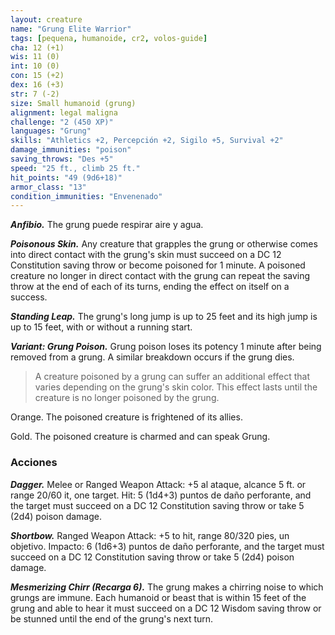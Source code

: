 ```yaml
---
layout: creature
name: "Grung Elite Warrior"
tags: [pequena, humanoide, cr2, volos-guide]
cha: 12 (+1)
wis: 11 (0)
int: 10 (0)
con: 15 (+2)
dex: 16 (+3)
str: 7 (-2)
size: Small humanoid (grung)
alignment: legal maligna
challenge: "2 (450 XP)"
languages: "Grung"
skills: "Athletics +2, Percepción +2, Sigilo +5, Survival +2"
damage_immunities: "poison"
saving_throws: "Des +5"
speed: "25 ft., climb 25 ft."
hit_points: "49 (9d6+18)"
armor_class: "13"
condition_immunities: "Envenenado"
---
```


***Anfibio.*** The grung puede respirar aire y agua.

***Poisonous Skin.*** Any creature that grapples the grung or otherwise comes into direct contact with the grung's skin must succeed on a DC 12 Constitution saving throw or become poisoned for 1 minute. A poisoned creature no longer in direct contact with the grung can repeat the saving throw at the end of each of its turns, ending the effect on itself on a success.

***Standing Leap.*** The grung's long jump is up to 25 feet and its high jump is up to 15 feet, with or without a running start.

***Variant: Grung Poison.*** Grung poison loses its potency 1 minute after being removed from a grung. A similar breakdown occurs if the grung dies.

>A creature poisoned by a grung can suffer an additional effect that varies depending on the grung's skin color. This effect lasts until the creature is no longer poisoned by the grung.

Orange. The poisoned creature is frightened of its allies.

Gold. The poisoned creature is charmed and can speak Grung.

### Acciones

***Dagger.*** Melee or Ranged Weapon Attack: +5 al ataque, alcance 5 ft. or range 20/60 it, one target. Hit: 5 (1d4+3) puntos de daño perforante, and the target must succeed on a DC 12 Constitution saving throw or take 5 (2d4) poison damage.

***Shortbow.*** Ranged Weapon Attack: +5 to hit, range 80/320 pies, un objetivo. Impacto: 6 (1d6+3) puntos de daño perforante, and the target must succeed on a DC 12 Constitution saving throw or take 5 (2d4) poison damage.

***Mesmerizing Chirr (Recarga 6).*** The grung makes a chirring noise to which grungs are immune. Each humanoid or beast that is within 15 feet of the grung and able to hear it must succeed on a DC 12 Wisdom saving throw or be stunned until the end of the grung's next turn.